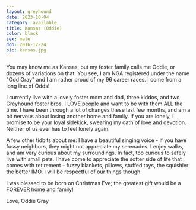 ```yaml
---
layout: greyhound
date: 2023-10-04
category: available
title: Kansas (Oddie)
color: black
sex: male
dob: 2016-12-24
pic: kansas.jpg
---
```

You may know me as Kansas, but my foster family calls me Oddie, or dozens of variations on that. You see, I am NGA registered under the name "Odd Gray" and I am rather proud of my 96 career races.  I come from a long line of Odds!

I currently live with a lovely foster mom and dad, three kiddos, and two Greyhound foster bros. I LOVE people and want to be with them ALL the time.  I have been through a lot of changes these last few months, and am a bit nervous about losing another home and family. If you are lonely, I promise to be your loyal sidekick, swearing my oath of love and devotion.  Neither of us ever has to feel lonely again. 

A few other tidbits about me: I have a beautiful singing voice - if you have fussy neighbors, they might not appreciate my serenades. I enjoy walks, and am very curious about my surroundings. In fact, too curious to safely live with small pets.  I have come to appreciate the softer side of life that comes with retirement - fuzzy blankets, pillows, stuffed toys, the squishier the better IMO. I will be respectful of our things though.  

I was blessed to be born on Christmas Eve; the greatest gift would be a FOREVER home and family!

Love, Oddie Gray
